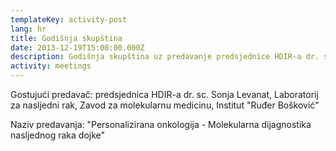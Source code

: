 ```yaml
---
templateKey: activity-post
lang: hr
title: Godišnja skupština
date: 2013-12-19T15:08:00.000Z
description: Godišnja skupština uz predavanje predsjednice HDIR-a dr. sc. Sonje Levanat.
activity: meetings
---
```

Gostujući predavač: predsjednica HDIR-a dr. sc. Sonja Levanat, Laboratorij za nasljedni rak, Zavod za molekularnu medicinu, Institut "Ruđer Bošković"

Naziv predavanja: "Personalizirana onkologija - Molekularna dijagnostika nasljednog raka dojke"